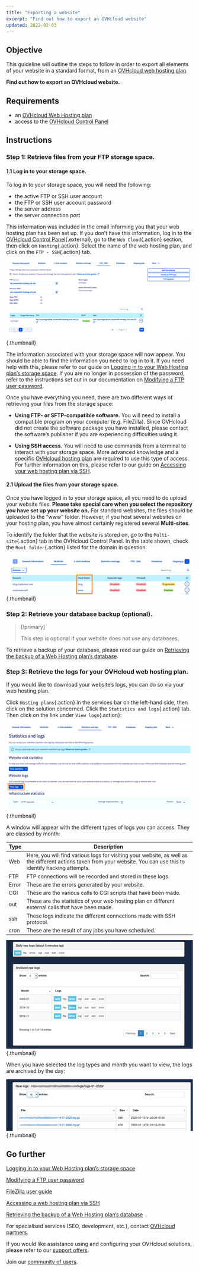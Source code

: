```yaml
---
title: "Exporting a website"
excerpt: "Find out how to export an OVHcloud website"
updated: 2022-02-03
---
```


## Objective

This guideline will outline the steps to follow in order to export all elements of your website in a standard format, from an [OVHcloud web hosting plan](/links/web/hosting).

**Find out how to export an OVHcloud website.**

## Requirements

- an [OVHcloud Web Hosting plan](/links/web/hosting)
- access to the [OVHcloud Control Panel](/links/manager)

## Instructions

### Step 1: Retrieve files from your FTP storage space.

#### 1.1 Log in to your storage space.

To log in to your storage space, you will need the following:

- the active FTP or SSH user account
- the FTP or SSH user account password
- the server address
- the server connection port

This information was included in the email informing you that your web hosting plan has been set up. If you don’t have this information, log in to the [OVHcloud Control Panel](/links/manager){.external}, go to the `Web Cloud`{.action} section, then click on `Hosting`{.action}. Select the name of the web hosting plan, and click on the `FTP - SSH`{.action} tab. 

![export-website](images/tab-pro.png){.thumbnail}

The information associated with your storage space will now appear. You should be able to find the information you need to log in to it. If you need help with this, please refer to our guide on [Logging in to your Web Hosting plan’s storage space](/pages/web_cloud/web_hosting/ftp_connection). If you are no longer in possession of the password, refer to the instructions set out in our documentation on [Modifying a FTP user password](/pages/web_cloud/web_hosting/ftp_change_password).

Once you have everything you need, there are two different ways of retrieving your files from the storage space:

- **Using FTP- or SFTP-compatible software.** You will need to install a compatible program on your computer (e.g. FileZilla). Since OVHcloud did not create the software package you have installed, please contact the software’s publisher if you are experiencing difficulties using it.

- **Using SSH access.** You will need to use commands from a terminal to interact with your storage space. More advanced knowledge and a specific [OVHcloud hosting plan](/links/web/hosting) are required to use this type of access. For further information on this, please refer to our guide on [Accessing your web hosting plan via SSH](/pages/web_cloud/web_hosting/ssh_on_webhosting). 

#### 2.1 Upload the files from your storage space.

Once you have logged in to your storage space, all you need to do upload your website files. **Please take special care when you select the repository you have set up your website on.** For standard websites, the files should be uploaded to the “www” folder. However, if you host several websites on your hosting plan, you have almost certainly registered several **Multi-sites**.

To identify the folder that the website is stored on, go to the `Multi-site`{.action} tab in the OVHcloud Control Panel. In the table shown, check the `Root folder`{.action} listed for the domain in question.

![export-website](images/root-folders.png){.thumbnail}

### Step 2: Retrieve your database backup (optional).

> [!primary]
>
> This step is optional if your website does not use any databases.
>

To retrieve a backup of your database, please read our guide on
[Retrieving the backup of a Web Hosting plan’s database](/pages/web_cloud/web_hosting/sql_database_export).

### Step 3: Retrieve the logs for your OVHcloud web hosting plan.

If you would like to download your website’s logs, you can do so via your web hosting plan.

Click `Hosting plans`{.action} in the services bar on the left-hand side, then click on the solution concerned. Click the `Statistics and logs`{.action} tab. Then click on the link under `View logs`{.action}:

![export-website](images/view-logs.png){.thumbnail}

A window will appear with the different types of logs you can access. They are classed by month:

| Type  	| Description                                                                                                                                                                                         	|
|-------	|-----------------------------------------------------------------------------------------------------------------------------------------------------------------------------------------------------	|
| Web   	| Here, you will find various logs for visiting your website, as well as the different actions taken from your website. You can use this to identify hacking attempts. 	|
| FTP   	| FTP connections will be recorded and stored in these logs.                                                                                                                     	|
| Error 	| These are the errors generated by your website.                                                                                                                                                    	|
| CGI   	| These are the various calls to CGI scripts that have been made.                                                                                                                                     	|
| out   	| These are the statistics of your web hosting plan on different external calls that have been made.                                                                                                                  	|
| ssh   	| These logs indicate the different connections made with SSH protocol.                                                                                                                      	|
| cron  	| These are the result of any jobs you have scheduled.                                                                                                                                                	|

![export-website](images/raw-logs-general.png){.thumbnail}

When you have selected the log types and month you want to view, the logs are archived by the day:

![export-website](images/raw-logs.png){.thumbnail}

## Go further

[Logging in to your Web Hosting plan’s storage space](/pages/web_cloud/web_hosting/ftp_connection)

[Modifying a FTP user password](/pages/web_cloud/web_hosting/ftp_change_password)

[FileZilla user guide](/pages/web_cloud/web_hosting/ftp_filezilla_user_guide)

[Accessing a web hosting plan via SSH](/pages/web_cloud/web_hosting/ssh_on_webhosting)

[Retrieving the backup of a Web Hosting plan’s database](/pages/web_cloud/web_hosting/sql_database_export)

For specialised services (SEO, development, etc.), contact [OVHcloud partners](/links/partner).

If you would like assistance using and configuring your OVHcloud solutions, please refer to our [support offers](/links/support).

Join our [community of users](/links/community).